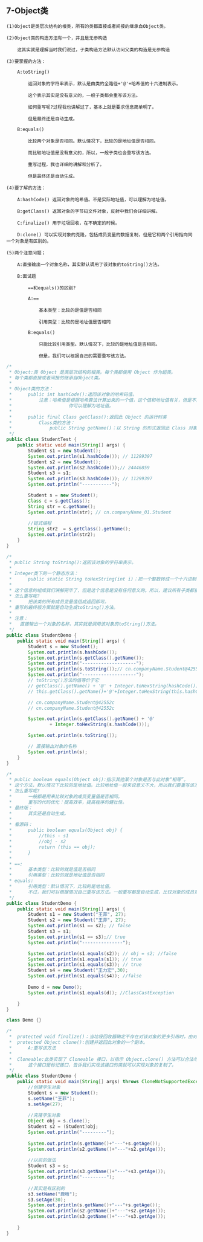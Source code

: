 ## **7-Object类**

	(1)Object是类层次结构的根类，所有的类都直接或者间接的继承自Object类。
	
	(2)Object类的构造方法有一个，并且是无参构造
	
		这其实就是理解当时我们说过，子类构造方法默认访问父类的构造是无参构造
	
	(3)要掌握的方法：
	
		A:toString()
	
			返回对象的字符串表示，默认是由类的全路径+'@'+哈希值的十六进制表示。
	
			这个表示其实是没有意义的，一般子类都会重写该方法。
	
			如何重写呢?过程我也讲解过了，基本上就是要求信息简单明了。
	
			但是最终还是自动生成。
	
		B:equals()
	
			比较两个对象是否相同。默认情况下，比较的是地址值是否相同。
	
			而比较地址值是没有意义的，所以，一般子类也会重写该方法。
	
			重写过程，我也详细的讲解和分析了。
	
			但是最终还是自动生成。
	
	(4)要了解的方法：
	
		A:hashCode() 返回对象的哈希值。不是实际地址值，可以理解为地址值。
	
		B:getClass() 返回对象的字节码文件对象，反射中我们会详细讲解。	
	
		C:finalize() 用于垃圾回收，在不确定的时候。
	
		D:clone() 可以实现对象的克隆，包括成员变量的数据复制，但是它和两个引用指向同一个对象是有区别的。
	
	(5)两个注意问题；
	
		A:直接输出一个对象名称，其实默认调用了该对象的toString()方法。
	
		B:面试题 
	
			==和equals()的区别?
	
			A:==
	
				基本类型：比较的是值是否相同
	
				引用类型：比较的是地址值是否相同
	
			B:equals()
	
				只能比较引用类型。默认情况下，比较的是地址值是否相同。
	
				但是，我们可以根据自己的需要重写该方法。

```java
/*
 * Object:类 Object 是类层次结构的根类。每个类都使用 Object 作为超类。
 * 每个类都直接或者间接的继承自Object类。
 * 
 * Object类的方法：
 * 		public int hashCode():返回该对象的哈希码值。
 * 			注意：哈希值是根据哈希算法计算出来的一个值，这个值和地址值有关，但是不是实际地址值。
 * 			           你可以理解为地址值。
 * 
 *		public final Class getClass():返回此 Object 的运行时类
 *			Class类的方法：
 *				public String getName()：以 String 的形式返回此 Class 对象所表示的实体
 */
public class StudentTest {
	public static void main(String[] args) {
		Student s1 = new Student();
		System.out.println(s1.hashCode()); // 11299397
		Student s2 = new Student();
		System.out.println(s2.hashCode());// 24446859
		Student s3 = s1;
		System.out.println(s3.hashCode()); // 11299397
		System.out.println("-----------");

		Student s = new Student();
		Class c = s.getClass();
		String str = c.getName();
		System.out.println(str); // cn.companyName_01.Student
		
		//链式编程
		String str2  = s.getClass().getName();
		System.out.println(str2);
	}
}
```

```java
/*
 * public String toString():返回该对象的字符串表示。
 * 
 * Integer类下的一个静态方法：
 * 		public static String toHexString(int i)：把一个整数转成一个十六进制表示的字符串
 * 
 * 这个信息的组成我们讲解完毕了，但是这个信息是没有任何意义的。所以，建议所有子类都重写该方法。
 * 怎么重写呢?
 * 		把该类的所有成员变量值组成返回即可。
 * 重写的最终版方案就是自动生成toString()方法。
 * 
 * 注意：
 * 	 直接输出一个对象的名称，其实就是调用该对象的toString()方法。
 */
public class StudentDemo {
	public static void main(String[] args) {
		Student s = new Student();
		System.out.println(s.hashCode());
		System.out.println(s.getClass().getName());
		System.out.println("--------------------");
		System.out.println(s.toString());// cn.companyName.Student@42552c
		System.out.println("--------------------");
		// toString()方法的值等价于它
		// getClass().getName() + '@' + Integer.toHexString(hashCode())
		// this.getClass().getName()+'@'+Integer.toHexString(this.hashCode())

		// cn.companyName.Student@42552c
		// cn.companyName.Student@42552c

		System.out.println(s.getClass().getName() + '@'
				+ Integer.toHexString(s.hashCode()));

		System.out.println(s.toString());

		// 直接输出对象的名称
		System.out.println(s);
	}
}
```

```java
/*
 * public boolean equals(Object obj):指示其他某个对象是否与此对象“相等”。 
 * 这个方法，默认情况下比较的是地址值。比较地址值一般来说意义不大，所以我们要重写该方法。
 * 怎么重写呢?
 * 		一般都是用来比较对象的成员变量值是否相同。
 *      重写的代码优化：提高效率，提高程序的健壮性。
 * 最终版：
 * 		其实还是自动生成。
 * 
 * 看源码：
 * 		public boolean equals(Object obj) {
 * 			//this - s1
 * 			//obj - s2
 *       	return (this == obj);
 *   	}
 * 
 * ==:
 * 		基本类型：比较的就是值是否相同
 * 		引用类型：比较的就是地址值是否相同
 * equals:
 * 		引用类型：默认情况下，比较的是地址值。
 * 		不过，我们可以根据情况自己重写该方法。一般重写都是自动生成，比较对象的成员变量值是否相同
 */
public class StudentDemo {
	public static void main(String[] args) {
		Student s1 = new Student("王菲", 27);
		Student s2 = new Student("王菲", 27);
		System.out.println(s1 == s2); // false
		Student s3 = s1;
		System.out.println(s1 == s3);// true
		System.out.println("---------------");

		System.out.println(s1.equals(s2)); // obj = s2; //false
		System.out.println(s1.equals(s1)); // true
		System.out.println(s1.equals(s3)); // true
		Student s4 = new Student("王力宏",30);
		System.out.println(s1.equals(s4)); //false
		
		Demo d = new Demo();
		System.out.println(s1.equals(d)); //ClassCastException

	}
}

class Demo {}
```

```java
/*
 *	protected void finalize()：当垃圾回收器确定不存在对该对象的更多引用时，由对象的垃圾回收器调用此方法。用于垃圾回收，但是什么时候回收不确定。
 *	protected Object clone():创建并返回此对象的一个副本。
 *		A:重写该方法
 *
 *  Cloneable:此类实现了 Cloneable 接口，以指示 Object.clone() 方法可以合法地对该类实例进行按字段复制。 
 *  	这个接口是标记接口，告诉我们实现该接口的类就可以实现对象的复制了。
 */
public class StudentDemo {
	public static void main(String[] args) throws CloneNotSupportedException {
		//创建学生对象
		Student s = new Student();
		s.setName("王菲");
		s.setAge(27);
		
		//克隆学生对象
		Object obj = s.clone();
		Student s2 = (Student)obj;
		System.out.println("---------");
		
		System.out.println(s.getName()+"---"+s.getAge());
		System.out.println(s2.getName()+"---"+s2.getAge());
		
		//以前的做法
		Student s3 = s;
		System.out.println(s3.getName()+"---"+s3.getAge());
		System.out.println("---------");
		
		//其实是有区别的
		s3.setName("鹿晗");
		s3.setAge(30);
		System.out.println(s.getName()+"---"+s.getAge());
		System.out.println(s2.getName()+"---"+s2.getAge());
		System.out.println(s3.getName()+"---"+s3.getAge());
		
	}
}
```